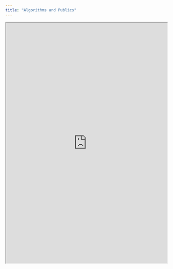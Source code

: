 ```yaml
---
title: "Algorithms and Publics"
---
```



<iframe height="750" width="100%" src="https://ewelton.github.io/ktest/wiki.html#Algorithms%20and%20Publics"></iframe>
